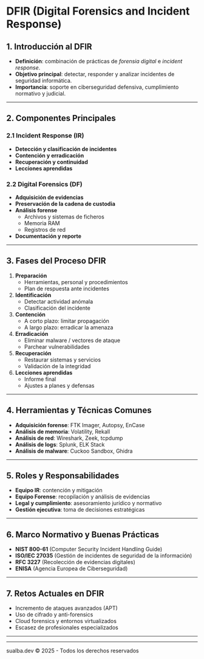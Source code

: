# DFIR (Digital Forensics and Incident Response)

## 1. Introducción al DFIR
- **Definición**: combinación de prácticas de *forensia digital* e *incident response*.
- **Objetivo principal**: detectar, responder y analizar incidentes de seguridad informática.
- **Importancia**: soporte en ciberseguridad defensiva, cumplimiento normativo y judicial.

---

## 2. Componentes Principales

### 2.1 Incident Response (IR)
- **Detección y clasificación de incidentes**
- **Contención y erradicación**
- **Recuperación y continuidad**
- **Lecciones aprendidas**

### 2.2 Digital Forensics (DF)
- **Adquisición de evidencias**
- **Preservación de la cadena de custodia**
- **Análisis forense**
  - Archivos y sistemas de ficheros
  - Memoria RAM
  - Registros de red
- **Documentación y reporte**

---

## 3. Fases del Proceso DFIR

1. **Preparación**
   - Herramientas, personal y procedimientos
   - Plan de respuesta ante incidentes
2. **Identificación**
   - Detectar actividad anómala
   - Clasificación del incidente
3. **Contención**
   - A corto plazo: limitar propagación
   - A largo plazo: erradicar la amenaza
4. **Erradicación**
   - Eliminar malware / vectores de ataque
   - Parchear vulnerabilidades
5. **Recuperación**
   - Restaurar sistemas y servicios
   - Validación de la integridad
6. **Lecciones aprendidas**
   - Informe final
   - Ajustes a planes y defensas

---

## 4. Herramientas y Técnicas Comunes
- **Adquisición forense**: FTK Imager, Autopsy, EnCase
- **Análisis de memoria**: Volatility, Rekall
- **Análisis de red**: Wireshark, Zeek, tcpdump
- **Análisis de logs**: Splunk, ELK Stack
- **Análisis de malware**: Cuckoo Sandbox, Ghidra

---

## 5. Roles y Responsabilidades
- **Equipo IR**: contención y mitigación
- **Equipo Forense**: recopilación y análisis de evidencias
- **Legal y cumplimiento**: asesoramiento jurídico y normativo
- **Gestión ejecutiva**: toma de decisiones estratégicas

---

## 6. Marco Normativo y Buenas Prácticas
- **NIST 800-61** (Computer Security Incident Handling Guide)
- **ISO/IEC 27035** (Gestión de incidentes de seguridad de la información)
- **RFC 3227** (Recolección de evidencias digitales)
- **ENISA** (Agencia Europea de Ciberseguridad)

---

## 7. Retos Actuales en DFIR
- Incremento de ataques avanzados (APT)
- Uso de cifrado y anti-forensics
- Cloud forensics y entornos virtualizados
- Escasez de profesionales especializados

---

****
sualba.dev © 2025 - Todos los derechos reservados